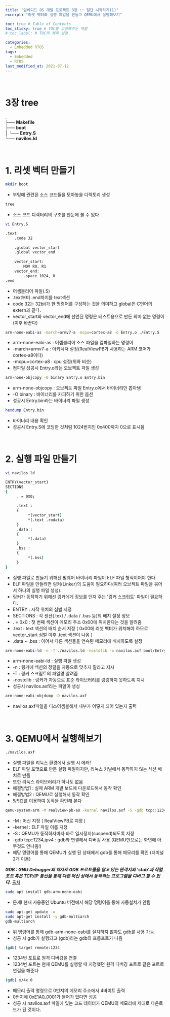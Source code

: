 ```yaml
---
title: "임베디드 OS 개발 프로젝트 3장 :: 일단 시작하기(1)"
excerpt: "리셋 벡터와 실행 파일을 만들고 QEMU에서 실행해보기"

toc: true # Table of Contents
toc_sticky: true # TOC를 고정해주는 역할 
# toc_label: # TOC의 제목 설정

categories:
  - Embedded RTOS
tags:
  - Embedded
  - RTOS
last_modified_at: 2021-07-12
---
```


<br/>

# 3장 tree

.  
├── **Makefile**  
├── **boot**  
│   └── **Entry.S**  
└── **navilos.ld**      

<br/>

# 1. 리셋 벡터 만들기

```bash
mkdir boot
```

- 부팅에 관련된 소스 코드들을 모아놓을 디렉토리 생성

```bash
tree
```

- 소스 코드 디렉터리의 구조를 한눈에 볼 수 있다  

```bash
vi Entry.S
```

```bash
.text
	.code 32
	
	.global vector_start
	.global vector_end
	
	vector_start:
		MOV R0, R1
	vector_end:
		.space 1024, 0
.end
```

- 어셈블리어 파일(.S) 
- .text부터 .end까지를 text섹션
- code 32는 32bit가 한 명령어를 구성하는 것을 의미하고 global은 C언어의 extern과 같다.
- vector_start와 vector_end에 선언된 명령은 테스트용으로 만든 의미 없는 명령어 (이후 바꾼다)

```bash
arm-none-eabi-as -march=armv7-a -mcpu=cortex-a8 -o Entry.o ./Entry.S
```

- arm-none-eabi-as : 어셈블리어 소스 파일을 컴파일하는 명령어
- -march=armv7-a : 아키텍쳐 설정(RealViewPB가 사용하는 ARM 코어가 cortex-a8이다)
- -mcpu=cortex-a8 : cpu 설정(위와 비슷)
- 컴파일 성공시 Entry.o라는 오브젝트 파일 생성

```bash
arm-none-objcopy -O binary Entry.o Entry.bin
```

- arm-none-objcopy : 오브젝트 파일 Entry.o에서 바이너리만 뽑아냄
- -O binary : 바이너리를 카피하기 위한 옵션
- 성공시 Entry.bin라는 바이너리 파일 생성

```bash
hexdump Entry.bin
```

- 바이너리 내용 확인
- 성공시 Entry.S에 코딩한 것처럼 1024번지인 0x400까지 0으로 표시됨

<br/>

# 2. 실행 파일 만들기

```bash
vi navilos.ld
```

```bash
ENTRY(vector_start)
SECTIONS
{
	 . = 0X0;
	
	 .text :
	 {
		  *(vector_start)
		  *(.text .rodata)
	 }
	 .data :
	 {
		  *(.data)
	 }
	 .bss :
	 {
		  *(.bss)
	 }
}
```

- 실행 파일로 만들기 위해선 펌웨어 바이너리 파일이 ELF 파일 형식이어야 한다.
- ELF 파일을 만들려면 링커(Linker)의 도움이 필요하다(여러 오브젝트 파일을 묶어서 하나의 실행 파일 생성).
- 링커가 동작하기 위해선 링커에게 정보를 던져 주는 '링커 스크립트' 파일이 필요하다.
- ENTRY : 시작 위치의 심벌 지정 
- SECTIONS : 각 센션(.text / .data / .bas 등)의 배치 설정 정보
- . = 0x0 : 첫 번째 섹션이 메모리 주소 0x00에 위치한다는 것을 알려줌
- .text : text 섹션의 배치 순서 지정 ( 0x00에 리셋 벡터가 위치해야 하므로 vector_start 심벌 이후 .text 섹션이 나옴 )
- .data ~ .bss : 이어서 다른 섹션들을 연속된 메모리에 배치하도록 설정

```bash
arm-none-eabi-ld -n -T ./navilos.ld -nostdlib -o navilos.axf boot/Entry.o
```

- arm-none-eabi-ld : 실행 파일 생성
- -n : 링커에 섹션의 정렬을 자동으로 맞추지 말라고 지시
- -T : 링커 스크립트의 파일명 알려줌
- -nostdlib : 링커가 자동으로 표준 라이브러리를 링킹하지 못하도록 지시
- 성공시 navilos.axf라는 파일이 생성

```bash
arm-none-eabi-objdump -D navilos.axf
```

- navilos.axf파일을 디스어셈블해서 내부가 어떻게 되어 있는지 출력

<br/>

# 3. QEMU에서 실행해보기 

```bash
./navilos.axf
```

- 실행 파일을 리눅스 환경에서 실행 시 에러!
- ELF 파일 포맷으로 만든 실행 파일이지만, 리눅스 커널에서 동작하지 않는 섹션 배치로 만듬
- 또한 리눅스 라이브러리가 하나도 없음
- 해결방법1 : 실제 ARM 개발 보드에 다운로드해서 동작 확인
- 해결방법2 : QEMU로 실행해서 동작 확인
- 방법2를 이용하여 동작을 확인해 본다

```bash
qemu-system-arm -M realview-pb-a8 -kernel navilos.axf -S -gdb tcp::1234,ipv4
```

- -M : 머신 지정 ( RealViewPB로 지정 )
- -kernel : ELF 파일 이름 지정
- -S : QEMU가 동작하자마자 바로 일시정지(suspend)되도록 지정
- -gdb tcp::1234,ipv4 : gdb와 연결해서 디버깅 사용 (QEMU만으로는 화면에 아무것도 안나옴!)
- 해당 명령어를 통해 QEMU가 실행 된 상태에서 gdb를 통해 메모리를 확인 (터미널 2개 이용)

***GDB : GNU Debugger의 약자로 GDB 프로토콜을 알고 있는 원격지의 'stub'과 직렬 포트 혹은 TCP/IP 통신을 통해 다른 머신 상에서 동작하는 프로그램을 디버그 할 수 있다.*** [출처](https://ko.wikipedia.org/wiki/GNU_%EB%94%94%EB%B2%84%EA%B1%B0)

```bash
sudo apt install gdb-arm-none-eabi
```

- 문제! 현재 사용중인 Ubuntu 버전에서 해당 명령어를 통해 자동설치가 안됨

```bash
sudo apt-get update -u
sudo apt-get install -y gdb-multiarch
gdb-multiarch
```

- 위 명령어를 통해 gdb-arm-none-eabi를 설치하지 않아도 gdb를 사용 가능
- 성공 시 gdb가 실행되고 (gdb)라는 gdb의 프롬프트가 나옴

```bash
(gdb) target remote:1234
```

- 1234번 포트로 원격 디버깅을 연결
- 1234번 포트는 현재 QEMU를 실행할 때 지정했던 원격 디버깅 포트로 같은 포트로 연결을 해준다

```bash
(gdb) x/4x 0
```

- 메모리 출력 명령으로 0번지의 메모리 주소에서 4바이트 출력 
- 0번지에 0xE1A0_0001가 들어가 있다면 성공
- 성공 시 navilos.axf 파일에 있는 코드 데이터가 QEMU의 메모리에 제대로 다운로드가 된 것이다. 
